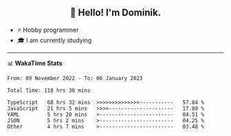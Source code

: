 <h2 align="center">👋 Hello! I'm Dominik.</h2>

- ⚡ Hobby programmer
- 🎓 I am currently studying

---
📊 **WakaTime Stats**
<!--START_SECTION:waka-->

```text
From: 09 November 2022 - To: 06 January 2023

Total Time: 118 hrs 30 mins

TypeScript   68 hrs 32 mins  >>>>>>>>>>>>>>-----------   57.84 %
JavaScript   21 hrs 5 mins   >>>>---------------------   17.80 %
YAML         5 hrs 20 mins   >------------------------   04.51 %
JSON         5 hrs 2 mins    >------------------------   04.25 %
Other        4 hrs 7 mins    >------------------------   03.48 %
```

<!--END_SECTION:waka-->
